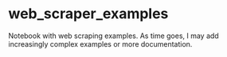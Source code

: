 # web_scraper_examples

Notebook with web scraping examples. As time goes, I may add increasingly complex examples or more documentation. 
